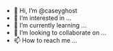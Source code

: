 - 👋 Hi, I’m @caseyghost
- 👀 I’m interested in ...
- 🌱 I’m currently learning ...
- 💞️ I’m looking to collaborate on ...
- 📫 How to reach me ...

<!---
caseyghost/caseyghost is a ✨ special ✨ repository because its `README.md` (this file) appears on your GitHub profile.
You can click the Preview link to take a look at your changes.
--->
